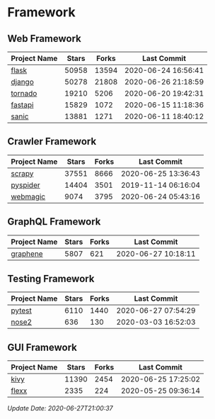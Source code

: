 # Framework

## Web Framework

| Project Name | Stars | Forks | Last Commit |
| ------------ | ----- | ----- | ----------- |
| [flask](https://github.com/pallets/flask) | 50958 | 13594 | 2020-06-24 16:56:41 |
| [django](https://github.com/django/django) | 50278 | 21808 | 2020-06-26 21:18:59 |
| [tornado](https://github.com/tornadoweb/tornado) | 19210 | 5206 | 2020-06-20 19:42:31 |
| [fastapi](https://github.com/tiangolo/fastapi) | 15829 | 1072 | 2020-06-15 11:18:36 |
| [sanic](https://github.com/huge-success/sanic) | 13881 | 1271 | 2020-06-11 18:40:12 |

## Crawler Framework

| Project Name | Stars | Forks | Last Commit |
| ------------ | ----- | ----- | ----------- |
| [scrapy](https://github.com/scrapy/scrapy) | 37551 | 8666 | 2020-06-25 13:36:43 |
| [pyspider](https://github.com/binux/pyspider) | 14404 | 3501 | 2019-11-14 06:16:04 |
| [webmagic](https://github.com/code4craft/webmagic) | 9074 | 3795 | 2020-06-24 05:43:16 |

## GraphQL Framework

| Project Name | Stars | Forks | Last Commit |
| ------------ | ----- | ----- | ----------- |
| [graphene](https://github.com/graphql-python/graphene) | 5807 | 621 | 2020-06-27 10:18:11 |

## Testing Framework

| Project Name | Stars | Forks | Last Commit |
| ------------ | ----- | ----- | ----------- |
| [pytest](https://github.com/pytest-dev/pytest) | 6110 | 1440 | 2020-06-27 07:54:29 |
| [nose2](https://github.com/nose-devs/nose2) | 636 | 130 | 2020-03-03 16:52:03 |

## GUI Framework

| Project Name | Stars | Forks | Last Commit |
| ------------ | ----- | ----- | ----------- |
| [kivy](https://github.com/kivy/kivy) | 11390 | 2454 | 2020-06-25 17:25:02 |
| [flexx](https://github.com/flexxui/flexx) | 2335 | 224 | 2020-05-25 09:36:14 |

*Update Date: 2020-06-27T21:00:37*
